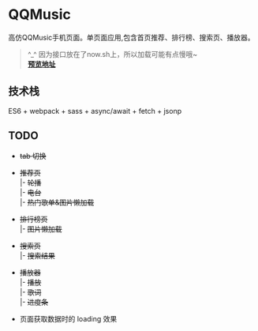 # QQMusic
  高仿QQMusic手机页面。单页面应用,包含首页推荐、排行榜、搜索页、播放器。    
  > ^_^ 因为接口放在了now.sh上，所以加载可能有点慢哦~   
  > **[预览地址](https://ciue.github.io/QQMusic/dist/)**

## 技术栈
ES6 + webpack + sass + async/await + fetch + jsonp

## TODO

- ~~tab 切换~~

- ~~推荐页~~  
|- ~~轮播~~  
|- ~~电台~~  
|- ~~热门歌单&图片懒加载~~

- ~~排行榜页~~  
|- ~~图片懒加载~~

- ~~搜索页~~  
|- ~~搜索结果~~

- ~~播放器~~  
|- ~~播放~~  
|- ~~歌词~~  
|- ~~进度条~~

- 页面获取数据时的 loading 效果
